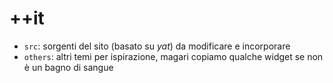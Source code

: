 # ++it

- `src`: sorgenti del sito (basato su *yat*) da modificare e incorporare
- `others`: altri temi per ispirazione, magari copiamo qualche widget se non è un bagno di sangue